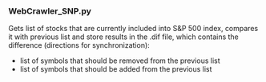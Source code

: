 ### WebCrawler_SNP.py

Gets list of stocks that are currently included into S&P 500 index, compares it with previous list and store results in the .dif file, which contains the difference (directions for synchronization):

* list of symbols that should be removed from the previous list
* list of symbols that should be added from the previous list
